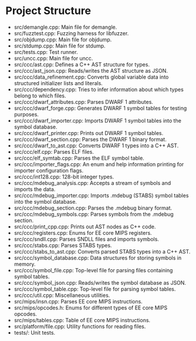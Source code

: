 # Project Structure

- src/demangle.cpp: Main file for demangle.
- src/fuzztest.cpp: Fuzzing harness for libfuzzer.
- src/objdump.cpp: Main file for objdump.
- src/stdump.cpp: Main file for stdump.
- src/tests.cpp: Test runner.
- src/uncc.cpp: Main file for uncc.
- src/ccc/ast.cpp: Defines a C++ AST structure for types.
- src/ccc/ast_json.cpp: Reads/writes the AST structure as JSON.
- src/ccc/data_refinement.cpp: Converts global variable data into structured initializer lists and literals.
- src/ccc/dependency.cpp: Tries to infer information about which types belong to which files.
- src/ccc/dwarf_attributes.cpp: Parses DWARF 1 attributes.
- src/ccc/dwarf_forge.cpp: Generates DWARF 1 symbol tables for testing purposes.
- src/ccc/dwarf_importer.cpp: Imports DWARF 1 symbol tables into the symbol database.
- src/ccc/dwarf_printer.cpp: Prints out DWARF 1 symbol tables.
- src/ccc/dwarf_section.cpp: Parses the DWARF 1 binary format.
- src/ccc/dwarf_to_ast.cpp: Converts DWARF 1 types into a C++ AST.
- src/ccc/elf.cpp: Parses ELF files.
- src/ccc/elf_symtab.cpp: Parses the ELF symbol table.
- src/ccc/importer_flags.cpp: An enum and help information printing for importer configuration flags.
- src/ccc/int128.cpp: 128-bit integer types.
- src/ccc/mdebug_analysis.cpp: Accepts a stream of symbols and imports the data.
- src/ccc/mdebug_importer.cpp: Imports .mdebug (STABS) symbol tables into the symbol database.
- src/ccc/mdebug_section.cpp: Parses the .mdebug binary format.
- src/ccc/mdebug_symbols.cpp: Parses symbols from the .mdebug section.
- src/ccc/print_cpp.cpp: Prints out AST nodes as C++ code.
- src/ccc/registers.cpp: Enums for EE core MIPS registers.
- src/ccc/sndll.cpp: Parses SNDLL files and imports symbols.
- src/ccc/stabs.cpp: Parses STABS types.
- src/ccc/stabs_to_ast.cpp: Converts parsed STABS types into a C++ AST.
- src/ccc/symbol_database.cpp: Data structures for storing symbols in memory.
- src/ccc/symbol_file.cpp: Top-level file for parsing files containing symbol tables.
- src/ccc/symbol_json.cpp: Reads/writes the symbol database as JSON.
- src/ccc/symbol_table.cpp: Top-level file for parsing symbol tables.
- src/ccc/util.cpp: Miscellaneous utilities.
- src/mips/insn.cpp: Parses EE core MIPS instructions.
- src/mips/opcodes.h: Enums for different types of EE core MIPS opcodes.
- src/mips/tables.cpp: Table of EE core MIPS instructions.
- src/platform/file.cpp: Utility functions for reading files.
- tests/: Unit tests.
